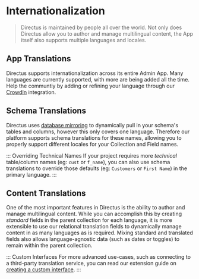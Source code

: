 # Internationalization

> Directus is maintained by people all over the world. Not only does Directus allow you to author and manage multilingual content, the App itself also supports multiple languages and locales.

## App Translations

Directus supports internationalization across its entire Admin App. Many languages are currently supported, with more are being added all the time. Help the communtiy by adding or refining your language through our [CrowdIn](https://locales.directus.io/) integration.

## Schema Translations

Directus uses [database mirroring](#) to dynamically pull in your schema's tables and columns, however this only covers one language. Therefore our platform supports schema translations for these names, allowing you to properly support different locales for your Collection and Field names.

::: Overriding Technical Names
If your project requires more _technical_ table/column names (eg: `cust` or `f_name`), you can also use schema translations to override those defaults (eg: `Customers` or `First Name`) in the primary language.
:::

## Content Translations

One of the most important features in Directus is the ability to author and manage multilingual content. While you can accomplish this by creating _standard_ fields in the parent collection for each language, it is more extensible to use our relational translation fields to dynamically manage content in as many languages as is required. Mixing standard and translated fields also allows language-agnostic data (such as dates or toggles) to remain within the parent collection.

::: Custom Interfaces
For more advanced use-cases, such as connecting to a third-party translation service, you can read our extension guide on [creating a custom interface](#).
:::
